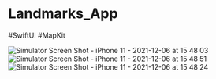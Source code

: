 # Landmarks_App

#SwiftUI #MapKit

![Simulator Screen Shot - iPhone 11 - 2021-12-06 at 15 48 03](https://user-images.githubusercontent.com/77058534/144850991-704dccd3-1f74-4ca9-b557-bfa0fea5d8d2.png) ![Simulator Screen Shot - iPhone 11 - 2021-12-06 at 15 48 51](https://user-images.githubusercontent.com/77058534/144851008-1b912163-1bc5-4281-80f5-c38482e5bb9e.png) ![Simulator Screen Shot - iPhone 11 - 2021-12-06 at 15 48 24](https://user-images.githubusercontent.com/77058534/144851019-3fb7c818-52e9-4dd6-b9c6-ac8afefdf6f0.png)








